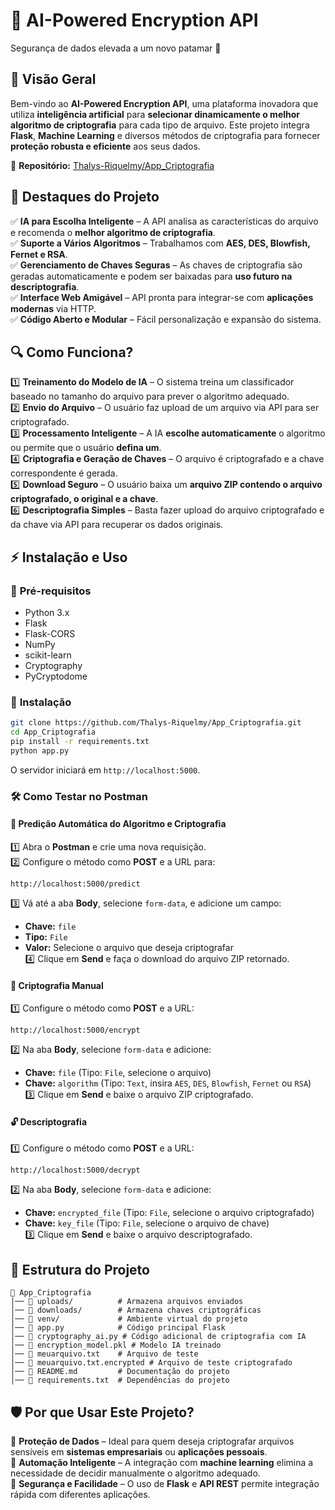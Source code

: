 # 🔐 **AI-Powered Encryption API**  
Segurança de dados elevada a um novo patamar 🚀  

## 📜 **Visão Geral**  
Bem-vindo ao **AI-Powered Encryption API**, uma plataforma inovadora que utiliza **inteligência artificial** para **selecionar dinamicamente o melhor algoritmo de criptografia** para cada tipo de arquivo. Este projeto integra **Flask**, **Machine Learning** e diversos métodos de criptografia para fornecer **proteção robusta e eficiente** aos seus dados.  

🔗 **Repositório:** [Thalys-Riquelmy/App_Criptografia](https://github.com/Thalys-Riquelmy/App_Criptografia.git)  

## 🌟 **Destaques do Projeto**  
✅ **IA para Escolha Inteligente** – A API analisa as características do arquivo e recomenda o **melhor algoritmo de criptografia**.  
✅ **Suporte a Vários Algoritmos** – Trabalhamos com **AES, DES, Blowfish, Fernet e RSA**.  
✅ **Gerenciamento de Chaves Seguras** – As chaves de criptografia são geradas automaticamente e podem ser baixadas para **uso futuro na descriptografia**.  
✅ **Interface Web Amigável** – API pronta para integrar-se com **aplicações modernas** via HTTP.  
✅ **Código Aberto e Modular** – Fácil personalização e expansão do sistema.  

## 🔍 **Como Funciona?**  
1️⃣ **Treinamento do Modelo de IA** – O sistema treina um classificador baseado no tamanho do arquivo para prever o algoritmo adequado.  
2️⃣ **Envio do Arquivo** – O usuário faz upload de um arquivo via API para ser criptografado.  
3️⃣ **Processamento Inteligente** – A IA **escolhe automaticamente** o algoritmo ou permite que o usuário **defina um**.  
4️⃣ **Criptografia e Geração de Chaves** – O arquivo é criptografado e a chave correspondente é gerada.  
5️⃣ **Download Seguro** – O usuário baixa um **arquivo ZIP contendo o arquivo criptografado, o original e a chave**.  
6️⃣ **Descriptografia Simples** – Basta fazer upload do arquivo criptografado e da chave via API para recuperar os dados originais.  

## ⚡ **Instalação e Uso**  

### 🔧 **Pré-requisitos**  
- Python 3.x  
- Flask  
- Flask-CORS  
- NumPy  
- scikit-learn  
- Cryptography  
- PyCryptodome  

### 🚀 **Instalação**  
```bash
git clone https://github.com/Thalys-Riquelmy/App_Criptografia.git
cd App_Criptografia
pip install -r requirements.txt
python app.py
```
O servidor iniciará em `http://localhost:5000`.  

### 🛠️ **Como Testar no Postman**  

#### 📌 **Predição Automática do Algoritmo e Criptografia**  
1️⃣ Abra o **Postman** e crie uma nova requisição.  
2️⃣ Configure o método como **POST** e a URL para:  
   ```
   http://localhost:5000/predict
   ```  
3️⃣ Vá até a aba **Body**, selecione `form-data`, e adicione um campo:  
   - **Chave:** `file`  
   - **Tipo:** `File`  
   - **Valor:** Selecione o arquivo que deseja criptografar  
4️⃣ Clique em **Send** e faça o download do arquivo ZIP retornado.  

#### 🔑 **Criptografia Manual**  
1️⃣ Configure o método como **POST** e a URL:  
   ```
   http://localhost:5000/encrypt
   ```  
2️⃣ Na aba **Body**, selecione `form-data` e adicione:  
   - **Chave:** `file` (Tipo: `File`, selecione o arquivo)  
   - **Chave:** `algorithm` (Tipo: `Text`, insira `AES`, `DES`, `Blowfish`, `Fernet` ou `RSA`)  
3️⃣ Clique em **Send** e baixe o arquivo ZIP criptografado.  

#### 🔓 **Descriptografia**  
1️⃣ Configure o método como **POST** e a URL:  
   ```
   http://localhost:5000/decrypt
   ```  
2️⃣ Na aba **Body**, selecione `form-data` e adicione:  
   - **Chave:** `encrypted_file` (Tipo: `File`, selecione o arquivo criptografado)  
   - **Chave:** `key_file` (Tipo: `File`, selecione o arquivo de chave)  
3️⃣ Clique em **Send** e baixe o arquivo descriptografado.  

## 📂 **Estrutura do Projeto**  
```
📁 App_Criptografia
│── 📁 uploads/          # Armazena arquivos enviados
│── 📁 downloads/        # Armazena chaves criptográficas
│── 📁 venv/             # Ambiente virtual do projeto
│── 🔹 app.py            # Código principal Flask
│── 🔹 cryptography_ai.py # Código adicional de criptografia com IA
│── 🔹 encryption_model.pkl # Modelo IA treinado
│── 🔹 meuarquivo.txt    # Arquivo de teste
│── 🔹 meuarquivo.txt.encrypted # Arquivo de teste criptografado
│── 🔹 README.md         # Documentação do projeto
│── 🔹 requirements.txt  # Dependências do projeto
```

## 🛡️ **Por que Usar Este Projeto?**  
🔹 **Proteção de Dados** – Ideal para quem deseja criptografar arquivos sensíveis em **sistemas empresariais** ou **aplicações pessoais**.  
🔹 **Automação Inteligente** – A integração com **machine learning** elimina a necessidade de decidir manualmente o algoritmo adequado.  
🔹 **Segurança e Facilidade** – O uso de **Flask** e **API REST** permite integração rápida com diferentes aplicações.  


